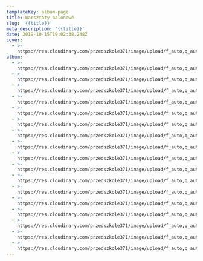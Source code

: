 ```yaml
---
templateKey: album-page
title: Warsztaty balonowe
slug: '{{title}}'
meta_description: '{{title}}'
date: 2019-10-15T19:02:38.248Z
cover:
  - >-
    https://res.cloudinary.com/przedszkole371/image/upload/f_auto,q_auto/c_fill,w_1200/v1573678941/Albumy%20zdj%C4%99%C4%87/2019/Warsztaty%20balonowe/sfuvacd0mtmfnyev8cga.jpg
album:
  - >-
    https://res.cloudinary.com/przedszkole371/image/upload/f_auto,q_auto/c_fill,w_1200/v1573678942/Albumy%20zdj%C4%99%C4%87/2019/Warsztaty%20balonowe/ekgah8m9kwbbttg18zwq.jpg
  - >-
    https://res.cloudinary.com/przedszkole371/image/upload/f_auto,q_auto/c_fill,w_1200/v1573678941/Albumy%20zdj%C4%99%C4%87/2019/Warsztaty%20balonowe/sfuvacd0mtmfnyev8cga.jpg
  - >-
    https://res.cloudinary.com/przedszkole371/image/upload/f_auto,q_auto/c_fill,w_1200/v1573678934/Albumy%20zdj%C4%99%C4%87/2019/Warsztaty%20balonowe/knldlspkwoh99dbgxm2g.jpg
  - >-
    https://res.cloudinary.com/przedszkole371/image/upload/f_auto,q_auto/c_fill,w_1200/v1573678876/Albumy%20zdj%C4%99%C4%87/2019/Warsztaty%20balonowe/msdj1rcrcjla0ndaf8f3.jpg
  - >-
    https://res.cloudinary.com/przedszkole371/image/upload/f_auto,q_auto/c_fill,w_1200/v1573678873/Albumy%20zdj%C4%99%C4%87/2019/Warsztaty%20balonowe/o0aogwpcqdxmcozcptbm.jpg
  - >-
    https://res.cloudinary.com/przedszkole371/image/upload/f_auto,q_auto/c_fill,w_1200/v1573678859/Albumy%20zdj%C4%99%C4%87/2019/Warsztaty%20balonowe/ddlwb1h9wfgeriuyfgz9.jpg
  - >-
    https://res.cloudinary.com/przedszkole371/image/upload/f_auto,q_auto/c_fill,w_1200/v1573678856/Albumy%20zdj%C4%99%C4%87/2019/Warsztaty%20balonowe/fbmc124ku7mfnltpzpsj.jpg
  - >-
    https://res.cloudinary.com/przedszkole371/image/upload/f_auto,q_auto/c_fill,w_1200/v1573678849/Albumy%20zdj%C4%99%C4%87/2019/Warsztaty%20balonowe/ewolawjtnkjkmwq02nfu.jpg
  - >-
    https://res.cloudinary.com/przedszkole371/image/upload/f_auto,q_auto/c_fill,w_1200/v1573678843/Albumy%20zdj%C4%99%C4%87/2019/Warsztaty%20balonowe/umfotwtglgpfhfbvoomb.jpg
  - >-
    https://res.cloudinary.com/przedszkole371/image/upload/f_auto,q_auto/c_fill,w_1200/v1573678838/Albumy%20zdj%C4%99%C4%87/2019/Warsztaty%20balonowe/qzx5u6jh9p3aw6i78iom.jpg
  - >-
    https://res.cloudinary.com/przedszkole371/image/upload/f_auto,q_auto/c_fill,w_1200/v1573678828/Albumy%20zdj%C4%99%C4%87/2019/Warsztaty%20balonowe/ku2aterazienflccnjom.jpg
  - >-
    https://res.cloudinary.com/przedszkole371/image/upload/f_auto,q_auto/c_fill,w_1200/v1573678825/Albumy%20zdj%C4%99%C4%87/2019/Warsztaty%20balonowe/tcu0ciqkjqfzrr569l7t.jpg
  - >-
    https://res.cloudinary.com/przedszkole371/image/upload/f_auto,q_auto/c_fill,w_1200/v1573678808/Albumy%20zdj%C4%99%C4%87/2019/Warsztaty%20balonowe/b5wkmd63avlllnupptxg.jpg
  - >-
    https://res.cloudinary.com/przedszkole371/image/upload/f_auto,q_auto/c_fill,w_1200/v1573678806/Albumy%20zdj%C4%99%C4%87/2019/Warsztaty%20balonowe/nyqi6vzeobzxg41mujvb.jpg
  - >-
    https://res.cloudinary.com/przedszkole371/image/upload/f_auto,q_auto/c_fill,w_1200/v1573678806/Albumy%20zdj%C4%99%C4%87/2019/Warsztaty%20balonowe/pnhygditrt7wvmjfayuo.jpg
  - >-
    https://res.cloudinary.com/przedszkole371/image/upload/f_auto,q_auto/c_fill,w_1200/v1573678806/Albumy%20zdj%C4%99%C4%87/2019/Warsztaty%20balonowe/msuukbnmtuddtni9vqcv.jpg
  - >-
    https://res.cloudinary.com/przedszkole371/image/upload/f_auto,q_auto/c_fill,w_1200/v1573678806/Albumy%20zdj%C4%99%C4%87/2019/Warsztaty%20balonowe/mzhtepfghwolsjcmdyzw.jpg
---
```


